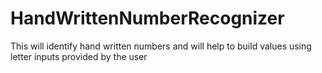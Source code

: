 # HandWrittenNumberRecognizer
This will identify hand written numbers and will help to build values using letter inputs provided by the user
